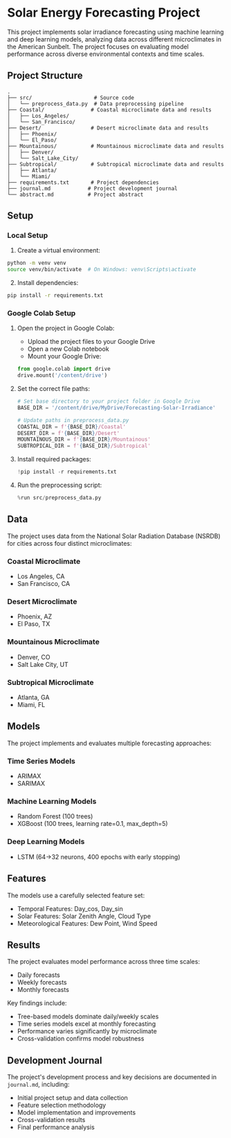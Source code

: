 # Solar Energy Forecasting Project

This project implements solar irradiance forecasting using machine learning and deep learning models, analyzing data across different microclimates in the American Sunbelt. The project focuses on evaluating model performance across diverse environmental contexts and time scales.

## Project Structure

```
.
├── src/                    # Source code
│   └── preprocess_data.py  # Data preprocessing pipeline
├── Coastal/               # Coastal microclimate data and results
│   ├── Los_Angeles/
│   └── San_Francisco/
├── Desert/                # Desert microclimate data and results
│   ├── Phoenix/
│   └── El_Paso/
├── Mountainous/           # Mountainous microclimate data and results
│   ├── Denver/
│   └── Salt_Lake_City/
├── Subtropical/           # Subtropical microclimate data and results
│   ├── Atlanta/
│   └── Miami/
├── requirements.txt       # Project dependencies
├── journal.md            # Project development journal
└── abstract.md           # Project abstract
```

## Setup

### Local Setup
1. Create a virtual environment:
```bash
python -m venv venv
source venv/bin/activate  # On Windows: venv\Scripts\activate
```

2. Install dependencies:
```bash
pip install -r requirements.txt
```

### Google Colab Setup
1. Open the project in Google Colab:
   - Upload the project files to your Google Drive
   - Open a new Colab notebook
   - Mount your Google Drive:
   ```python
   from google.colab import drive
   drive.mount('/content/drive')
   ```

2. Set the correct file paths:
   ```python
   # Set base directory to your project folder in Google Drive
   BASE_DIR = '/content/drive/MyDrive/Forecasting-Solar-Irradiance'
   
   # Update paths in preprocess_data.py
   COASTAL_DIR = f'{BASE_DIR}/Coastal'
   DESERT_DIR = f'{BASE_DIR}/Desert'
   MOUNTAINOUS_DIR = f'{BASE_DIR}/Mountainous'
   SUBTROPICAL_DIR = f'{BASE_DIR}/Subtropical'
   ```

3. Install required packages:
   ```python
   !pip install -r requirements.txt
   ```

4. Run the preprocessing script:
   ```python
   %run src/preprocess_data.py
   ```

## Data

The project uses data from the National Solar Radiation Database (NSRDB) for cities across four distinct microclimates:

### Coastal Microclimate
- Los Angeles, CA
- San Francisco, CA

### Desert Microclimate
- Phoenix, AZ
- El Paso, TX

### Mountainous Microclimate
- Denver, CO
- Salt Lake City, UT

### Subtropical Microclimate
- Atlanta, GA
- Miami, FL

## Models

The project implements and evaluates multiple forecasting approaches:

### Time Series Models
- ARIMAX
- SARIMAX

### Machine Learning Models
- Random Forest (100 trees)
- XGBoost (100 trees, learning rate=0.1, max_depth=5)

### Deep Learning Models
- LSTM (64→32 neurons, 400 epochs with early stopping)

## Features

The models use a carefully selected feature set:
- Temporal Features: Day_cos, Day_sin
- Solar Features: Solar Zenith Angle, Cloud Type
- Meteorological Features: Dew Point, Wind Speed

## Results

The project evaluates model performance across three time scales:
- Daily forecasts
- Weekly forecasts
- Monthly forecasts

Key findings include:
- Tree-based models dominate daily/weekly scales
- Time series models excel at monthly forecasting
- Performance varies significantly by microclimate
- Cross-validation confirms model robustness

## Development Journal

The project's development process and key decisions are documented in `journal.md`, including:
- Initial project setup and data collection
- Feature selection methodology
- Model implementation and improvements
- Cross-validation results
- Final performance analysis 